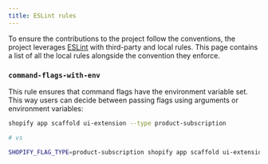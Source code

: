 ```yaml
---
title: ESLint rules
---
```


To ensure the contributions to the project follow the conventions,
the project leverages [ESLint](https://eslint.org/) with third-party and local rules.
This page contains a list of all the local rules alongside the convention they enforce.

### `command-flags-with-env`

This rule ensures that command flags have the environment variable set.
This way users can decide between passing flags using arguments or environment variables:

```bash
shopify app scaffold ui-extension --type product-subscription

# vs

SHOPIFY_FLAG_TYPE=product-subscription shopify app scaffold ui-extension
```
